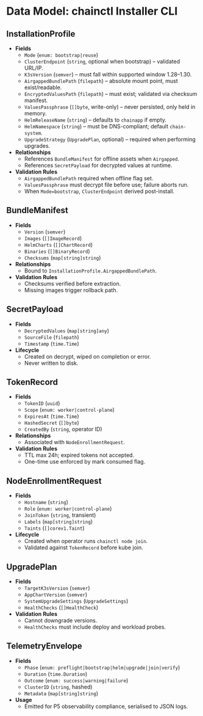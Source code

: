 # Data Model: chainctl Installer CLI

## InstallationProfile
- **Fields**
  - `Mode` (`enum: bootstrap|reuse`)
  - `ClusterEndpoint` (`string`, optional when bootstrap) – validated URL/IP.
  - `K3sVersion` (`semver`) – must fall within supported window 1.28–1.30.
  - `AirgappedBundlePath` (`filepath`) – absolute mount point, must exist/readable.
  - `EncryptedValuesPath` (`filepath`) – must exist; validated via checksum manifest.
  - `ValuesPassphrase` (`[]byte`, write-only) – never persisted, only held in memory.
  - `HelmReleaseName` (`string`) – defaults to `chainapp` if empty.
  - `HelmNamespace` (`string`) – must be DNS-compliant; default `chain-system`.
  - `UpgradeStrategy` (`UpgradePlan`, optional) – required when performing upgrades.
- **Relationships**
  - References `BundleManifest` for offline assets when `Airgapped`.
  - References `SecretPayload` for decrypted values at runtime.
- **Validation Rules**
  - `AirgappedBundlePath` required when offline flag set.
  - `ValuesPassphrase` must decrypt file before use; failure aborts run.
  - When `Mode=bootstrap`, `ClusterEndpoint` derived post-install.

## BundleManifest
- **Fields**
  - `Version` (`semver`)
  - `Images` (`[]ImageRecord`)
  - `HelmCharts` (`[]ChartRecord`)
  - `Binaries` (`[]BinaryRecord`)
  - `Checksums` (`map[string]string`)
- **Relationships**
  - Bound to `InstallationProfile.AirgappedBundlePath`.
- **Validation Rules**
  - Checksums verified before extraction.
  - Missing images trigger rollback path.

## SecretPayload
- **Fields**
  - `DecryptedValues` (`map[string]any`)
  - `SourceFile` (`filepath`)
  - `Timestamp` (`time.Time`)
- **Lifecycle**
  - Created on decrypt, wiped on completion or error.
  - Never written to disk.

## TokenRecord
- **Fields**
  - `TokenID` (`uuid`)
  - `Scope` (`enum: worker|control-plane`)
  - `ExpiresAt` (`time.Time`)
  - `HashedSecret` (`[]byte`)
  - `CreatedBy` (`string`, operator ID)
- **Relationships**
  - Associated with `NodeEnrollmentRequest`.
- **Validation Rules**
  - TTL max 24h; expired tokens not accepted.
  - One-time use enforced by mark consumed flag.

## NodeEnrollmentRequest
- **Fields**
  - `Hostname` (`string`)
  - `Role` (`enum: worker|control-plane`)
  - `JoinToken` (`string`, transient)
  - `Labels` (`map[string]string`)
  - `Taints` (`[]corev1.Taint`)
- **Lifecycle**
  - Created when operator runs `chainctl node join`.
  - Validated against `TokenRecord` before kube join.

## UpgradePlan
- **Fields**
  - `TargetK3sVersion` (`semver`)
  - `AppChartVersion` (`semver`)
  - `SystemUpgradeSettings` (`UpgradeSettings`)
  - `HealthChecks` (`[]HealthCheck`)
- **Validation Rules**
  - Cannot downgrade versions.
  - `HealthChecks` must include deploy and workload probes.

## TelemetryEnvelope
- **Fields**
  - `Phase` (`enum: preflight|bootstrap|helm|upgrade|join|verify`)
  - `Duration` (`time.Duration`)
  - `Outcome` (`enum: success|warning|failure`)
  - `ClusterID` (`string`, hashed)
  - `Metadata` (`map[string]string`)
- **Usage**
  - Emitted for P5 observability compliance, serialised to JSON logs.

